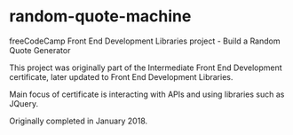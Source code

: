 # random-quote-machine
freeCodeCamp Front End Development Libraries project - Build a Random Quote Generator

This project was originally part of the Intermediate Front End Development certificate, later updated to Front End Development Libraries.

Main focus of certificate is interacting with APIs and using libraries such as JQuery.

Originally completed in January 2018.
